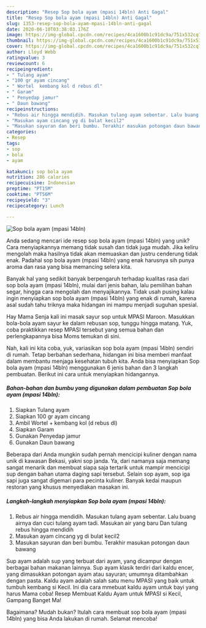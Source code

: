 ```yaml
---
description: "Resep Sop bola ayam (mpasi 14bln) Anti Gagal"
title: "Resep Sop bola ayam (mpasi 14bln) Anti Gagal"
slug: 1353-resep-sop-bola-ayam-mpasi-14bln-anti-gagal
date: 2020-06-10T03:38:03.176Z
image: https://img-global.cpcdn.com/recipes/4ca1600b1c91dc9a/751x532cq70/sop-bola-ayam-mpasi-14bln-foto-resep-utama.jpg
thumbnail: https://img-global.cpcdn.com/recipes/4ca1600b1c91dc9a/751x532cq70/sop-bola-ayam-mpasi-14bln-foto-resep-utama.jpg
cover: https://img-global.cpcdn.com/recipes/4ca1600b1c91dc9a/751x532cq70/sop-bola-ayam-mpasi-14bln-foto-resep-utama.jpg
author: Lloyd Webb
ratingvalue: 3
reviewcount: 6
recipeingredient:
- " Tulang ayam"
- "100 gr ayam cincang"
- " Wortel  kembang kol d rebus dl"
- " Garam"
- " Penyedap jamur"
- " Daun bawang"
recipeinstructions:
- "Rebus air hingga mendidih. Masukan tulang ayam sebentar. Lalu buang airnya dan cuci tulang ayam tadi. Masukan air yang baru Dan tulang rebus hingga mendidih"
- "Masukan ayam cincang yg di bulat kecil2"
- "Masukan sayuran dan beri bumbu. Terakhir masukan potongan daun bawang"
categories:
- Resep
tags:
- sop
- bola
- ayam

katakunci: sop bola ayam 
nutrition: 286 calories
recipecuisine: Indonesian
preptime: "PT15M"
cooktime: "PT56M"
recipeyield: "3"
recipecategory: Lunch

---
```



![Sop bola ayam (mpasi 14bln)](https://img-global.cpcdn.com/recipes/4ca1600b1c91dc9a/751x532cq70/sop-bola-ayam-mpasi-14bln-foto-resep-utama.jpg)

Anda sedang mencari ide resep sop bola ayam (mpasi 14bln) yang unik? Cara menyiapkannya memang tidak susah dan tidak juga mudah. Jika keliru mengolah maka hasilnya tidak akan memuaskan dan justru cenderung tidak enak. Padahal sop bola ayam (mpasi 14bln) yang enak harusnya sih punya aroma dan rasa yang bisa memancing selera kita.

Banyak hal yang sedikit banyak berpengaruh terhadap kualitas rasa dari sop bola ayam (mpasi 14bln), mulai dari jenis bahan, lalu pemilihan bahan segar, hingga cara mengolah dan menyajikannya. Tidak usah pusing kalau ingin menyiapkan sop bola ayam (mpasi 14bln) yang enak di rumah, karena asal sudah tahu triknya maka hidangan ini mampu menjadi suguhan spesial.

Hay Mama Senja kali ini masak sayur sop untuk MPASI Maroon. Masukkan bola-bola ayam sayur ke dalam rebusan sop, tunggu hingga matang. Yuk, coba praktikkan resep MPASI tersebut yang semua bahan dan perlengkapannya bisa Moms temukan di sini.


Nah, kali ini kita coba, yuk, variasikan sop bola ayam (mpasi 14bln) sendiri di rumah. Tetap berbahan sederhana, hidangan ini bisa memberi manfaat dalam membantu menjaga kesehatan tubuh kita. Anda bisa menyiapkan Sop bola ayam (mpasi 14bln) menggunakan 6 jenis bahan dan 3 langkah pembuatan. Berikut ini cara untuk menyiapkan hidangannya.

<!--inarticleads1-->

##### Bahan-bahan dan bumbu yang digunakan dalam pembuatan Sop bola ayam (mpasi 14bln):

1. Siapkan  Tulang ayam
1. Siapkan 100 gr ayam cincang
1. Ambil  Wortel + kembang kol (d rebus dl)
1. Siapkan  Garam
1. Gunakan  Penyedap jamur
1. Gunakan  Daun bawang


Beberapa dari Anda mungkin sudah pernah mencicipi kuliner dengan nama unik di kawasan Bekasi, yakni sop janda. Ya, dari namanya saja memang sangat menarik dan membuat siapa saja tertarik untuk mampir mencicipi sup dengan bahan utama daging sapi tersebut. Selain sop ayam, sop iga sapi juga sangat digemari para pecinta kuliner. Banyak kedai maupun restoran yang khusus menyediakan masakan ini. 

<!--inarticleads2-->

##### Langkah-langkah menyiapkan Sop bola ayam (mpasi 14bln):

1. Rebus air hingga mendidih. Masukan tulang ayam sebentar. Lalu buang airnya dan cuci tulang ayam tadi. Masukan air yang baru Dan tulang rebus hingga mendidih
1. Masukan ayam cincang yg di bulat kecil2
1. Masukan sayuran dan beri bumbu. Terakhir masukan potongan daun bawang


Sup ayam adalah sup yang terbuat dari ayam, yang dicampur dengan berbagai bahan makanan lainnya. Sup ayam klasik terdiri dari kaldu encer, yang dimasukkan potongan ayam atau sayuran; umumnya ditambahkan dengan pasta. Kaldu ayam adalah salah satu menu MPASI yang baik untuk tumbuh kembang si Kecil. Ini dia cara mmebuat kaldu ayam untuk bayi yang harus Mama coba! Resep Membuat Kaldu Ayam untuk MPASI si Kecil, Gampang Banget Ma! 

Bagaimana? Mudah bukan? Itulah cara membuat sop bola ayam (mpasi 14bln) yang bisa Anda lakukan di rumah. Selamat mencoba!
